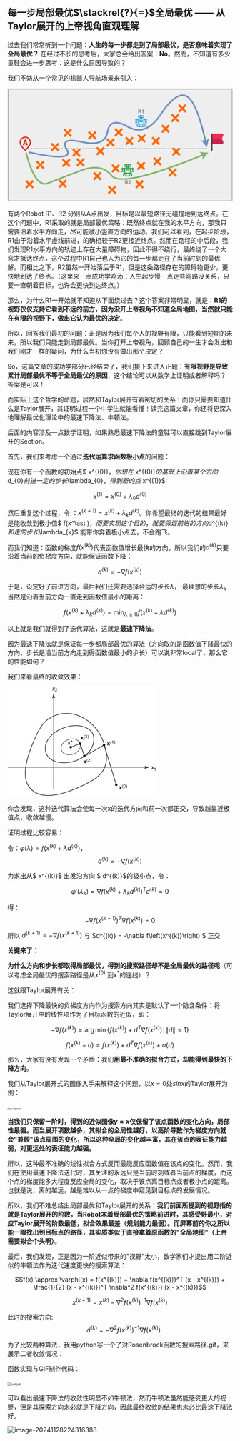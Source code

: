 ## 每一步局部最优$\stackrel{?}{=}$全局最优 —— 从Taylor展开的上帝视角直观理解

过去我们常常听到一个问题：**人生的每一步都走到了局部最优，是否意味着实现了全局最优？**
在经过不长的思考后，大家总会给出答案：**No**。然而，不知道有多少童鞋会进一步思考：这是什么原因导致的？

我们不妨从一个常见的机器人导航场景来引入：

<img src="./imgs/main.png" alt="main" style="zoom:50%;" />

有两个Robot  R1、R2 分别从A点出发，目标是以最短路径无碰撞地到达终点。在这个问题中，R1采取的就是局部最优策略：既然终点就在我的水平方向，那我只需要沿着水平方向走，尽可能减小竖直方向的运动。我们可以看到，在起步阶段，R1由于沿着水平虚线前进，的确相较于R2更接近终点。然而在路程的中后段，我们发现R1水平方向的轨迹上存在大量障碍物，因此不得不绕行，最终绕了一个大弯才抵达终点，这个过程中R1自己也人为它的每一步都走在了当前时刻的最优解。而相比之下，R2虽然一开始落后于R1，但是这条路径存在的障碍物更少，更快地到达了终点。（这里来一点成功学鸡汤：人生起步慢一点走些弯路没关系，只要一直朝着目标，也许会更快到达终点。）

那么，为什么R1一开始就不知道从下面绕过去？这个答案非常明显，就是：**R1的视野仅仅支持它看到不远的前方，因为没开上帝视角不知道全局地图，当然就只能在有限的视野下，做出它认为最优的决定**。

所以，回答我们最初的问题：正是因为我们每个人的视野有限，只能看到短期的未来，所以我们只能走到局部最优。当你打开上帝视角，回顾自己的一生才会发出和我们刚才一样的疑问，为什么当初你没有做出那个决定？

So，这篇文章的成功学部分已经结束了，我们接下来进入正题：**有限视野是导致累计局部最优不等于全局最优的原因**，这个结论可以从数学上证明或者解释吗？        答案是可以！

而实际上这个哲学的命题，居然和Taylor展开有着密切的关系！而你只需要知道什么是Taylor展开，其证明过程一个中学生就能看懂！读完这篇文章，你还将更深入地理解最优化理论中的最速下降法、牛顿法。

后面的内容涉及一点数学证明，如果熟悉最速下降法的童鞋可以直接跳到Taylor展开的Section。



首先，我们来考虑一个通过**迭代运算求函数极小点**的问题：

现在你有一个函数的初始点$ x^{(0)}$，你想在$ x^{(0)}$的基础上沿着某个方向$d_{0}$前进一定的步长$\lambda_{0}$，得到新的点$ x^{(1)}$:

$$x^{(1)} = x^{(0)}+\lambda_{0} d^{(0)}$$

然后重复这个过程，令 ：$x^{(k+1)} = x^{(k)} + \lambda_k d^{(k)}$。你希望最终的迭代的结果最好是能收敛到极小值$ f(x^\ast )$，而要实现这个目的，就要保证前进的方向$d^{(k)}$和走的步长$\lambda_{k}$ 能带你奔着极小点去，不会跑飞。

而我们知道：函数的梯度$f\left(x^{(k)}\right)$代表函数值增长最快的方向，所以我们的$d^{(k)}$只要沿着当前的负梯度方向，就能保证函数下降：

$$d^{(k)}=-\nabla f\left(x^{(k)}\right)$$

于是，设定好了前进方向，最后我们还需要选择合适的步长$\lambda$， 最理想的步长$\lambda_{k}$当然是沿着当前方向一直走到函数值最小的距离：

$$f\left(x^{(k)}+\lambda_{k} d^{(k)}\right)=\min_{\lambda \geq 0} f\left(x^{(k)}+\lambda d^{(k)}\right)$$

以上就是我们就得到了迭代算法，这就是**最速下降法**。

因为最速下降法就是保证每一步都局部最优的算法（方向取的是函数值下降最快的方向，步长是沿当前方向走到得函数值最小的步长）可以说非常local了，那么它的性能如何？

我们来看最终的收敛效果：

![orth](.\imgs\orth.png)



你会发现，这种迭代算法会使每一次x的迭代方向和前一次都正交，导致越靠近极值点，收敛越慢。

证明过程比较容易：

令：$\varphi(\lambda) = f\left(x^{(k)} + \lambda d^{(k)}\right)$，$$d^{(k)} = -\nabla f\left(x^{(k)}\right)$$

为求出从$ x^{(k)}$ 出发沿方向 $ d^{(k)}$的极小点，令：

$$\varphi'(\lambda_k) = \nabla f\left(x^{(k)} + \lambda_k d^{(k)}\right)^T d^{(k)} = 0$$

得：$$-\nabla f\left(x^{(k+1)}\right)^T \nabla f\left(x^{(k)}\right) = 0$$

所以 $d^{(k+1)} = -\nabla f\left(x^{(k+1)}\right)$ 与 $d^{(k)} = -\nabla f\left(x^{(k)}\right) $ 正交



**关键来了：**

**为什么方向和步长都取得局部最优，得到的搜索路径却不是全局最优的路径呢**（可以考虑全局最优的搜索路径是从$x^{(0)}$ 到$x^\ast$的连线）？

这就跟Taylor展开有关：

我们选择下降最快的负梯度方向作为搜索方向其实是默认了一个隐含条件：将Taylor展开中的线性项作为了目标函数的近似，即：

$$-\nabla f\left(x^{(k)}\right) = \arg\min \left\{ f\left(x^{(k)}\right) + d^T \nabla f\left(x^{(k)}\right) \mid \|d\| \leq 1 \right\}$$

$$f\left(x^{(k)} + d\right) = f\left(x^{(k)}\right) + d^T \nabla f\left(x^{(k)}\right) + o(d)$$

那么，大家有没有发现一个矛盾：我们**用最不准确的拟合方式，却能得到最快的下降方向**。

我们从Taylor展开式的图像入手来解释这个问题，以$x=0$处$sinx$的Taylor展开为例：

<img src="./taylor_expansion_sin.png" alt="taylor_expansion_sin" style="zoom:20%;" />



**当我们只保留一阶时，得到的近似图像$y=x$仅保留了该点函数的变化方向，局部性最强。而当展开项数越多，其拟合的全局性越好，以高阶导数作为梯度方向就会"兼顾"该点周围的变化，所以这种全局的变化越丰富，其在该点的表征能力越弱，对更远处的表征能力越强。**

所以，这种最不准确的线性拟合方式反而最能反应函数值在该点的变化。然而，我们在使用最速下降法迭代时，其关注的永远只是当前时刻或者当前点的梯度，而这个点的梯度能多大程度反应全局的变化，取决于该点离目标点或者极小点的距离。也就是说，离的越远，越是难以从一点的梯度中窥见到目标点的发展情况。

所以，我们不难总结出局部最优和Taylor展开的关系：**我们前面所提到的视野指的就是Taylor展开的阶数，当Robot本着局部最优的策略前进时，其感受野最小，对应Taylor展开的阶数最低，拟合效果最差（规划能力最弱）。而屏幕前的你之所以能一眼找出到目标点的路径，其实质类似于直接拿着原函数的"全局地图"（上帝需要拟合个头啊）**。



最后，我们发现，正是因为一阶近似带来的"视野"太小，数学家们才提出用二阶近似的牛顿法作为迭代速度更快的搜索算法：

$$f(x) \approx \varphi(x) = f(x^{(k)}) + \nabla f(x^{(k)})^T (x - x^{(k)}) + \frac{1}{2} (x - x^{(k)})^T \nabla^2 f(x^{(k)}) (x - x^{(k)})$$

$$x^{(k+1)} = x^{(k)} - \nabla^2 f(x^{(k)})^{-1} \nabla f(x^{(k)})$$

此时的搜索方向: $$\quad d^{(k)} = -\nabla^2 f(x^{(k)})^{-1} \nabla f(x^{(k)})$$



为了比较两种算法，我用python写一个了对Rosenbrock函数的搜索路径.gif，来展示二者收敛情况：

函数实现与GIF制作代码：



<img src="./imgs/output.gif" alt="output" style="zoom:50%;" />



可以看出最速下降法的收敛性明显不如牛顿法，然而牛顿法虽然能感受更大的视野，但是其探索方向未必就是下降方向，因此最终收敛的结果也未必比最速下降法好。

![image-20241128224316388](C:\Users\86155\AppData\Roaming\Typora\typora-user-images\image-20241128224316388.png)
